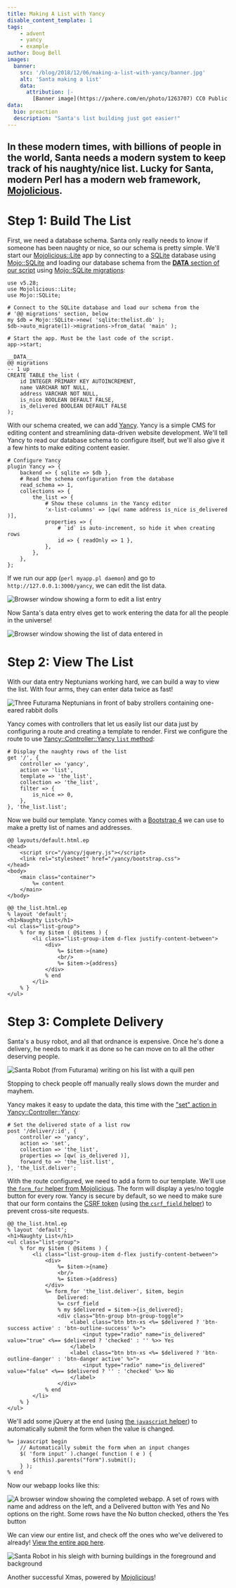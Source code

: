 ```yaml
---
title: Making A List with Yancy
disable_content_template: 1
tags:
    - advent
    - yancy
    - example
author: Doug Bell
images:
  banner:
    src: '/blog/2018/12/06/making-a-list-with-yancy/banner.jpg'
    alt: 'Santa making a list'
    data:
      attribution: |-
        [Banner image](https://pxhere.com/en/photo/1263707) CC0 Public Domain
data:
  bio: preaction
  description: "Santa's list building just got easier!"
---
```


In these modern times, with billions of people in the world, Santa needs a
modern system to keep track of his naughty/nice list. Lucky for Santa, modern
Perl has a modern web framework, [Mojolicious](http://mojolicious.org).
---

# Step 1: Build The List

First, we need a database schema. Santa only really needs to know if someone
has been naughty or nice, so our schema is pretty simple. We'll start our
[Mojolicious::Lite](https://mojolicious.org/perldoc/Mojolicious/Guides/Tutorial)
app by connecting to a [SQLite](http://sqlite.org) database using
[Mojo::SQLite](https://metacpan.org/pod/Mojo::SQLite) and loading our database
schema from the [__DATA__ section of our
script](https://perldoc.perl.org/perldata.html#Special-Literals) using
[Mojo::SQLite migrations](https://metacpan.org/pod/Mojo::SQLite::Migrations):

    use v5.28;
    use Mojolicious::Lite;
    use Mojo::SQLite;

    # Connect to the SQLite database and load our schema from the
    # '@@ migrations' section, below
    my $db = Mojo::SQLite->new( 'sqlite:thelist.db' );
    $db->auto_migrate(1)->migrations->from_data( 'main' );

    # Start the app. Must be the last code of the script.
    app->start;

    __DATA__
    @@ migrations
    -- 1 up
    CREATE TABLE the_list (
        id INTEGER PRIMARY KEY AUTOINCREMENT,
        name VARCHAR NOT NULL,
        address VARCHAR NOT NULL,
        is_nice BOOLEAN DEFAULT FALSE,
        is_delivered BOOLEAN DEFAULT FALSE
    );

With our schema created, we can add
[Yancy](http://metacpan.org/pod/Yancy). Yancy is a simple CMS for
editing content and streamlining data-driven website development. We'll
tell Yancy to read our database schema to configure itself, but we'll
also give it a few hints to make editing content easier.

    # Configure Yancy
    plugin Yancy => {
        backend => { sqlite => $db },
        # Read the schema configuration from the database
        read_schema => 1,
        collections => {
            the_list => {
                # Show these columns in the Yancy editor
                'x-list-columns' => [qw( name address is_nice is_delivered )],
                properties => {
                    # `id` is auto-increment, so hide it when creating rows
                    id => { readOnly => 1 },
                },
            },
        },
    };

If we run our app (`perl myapp.pl daemon`) and go to
`http://127.0.0.1:3000/yancy`, we can edit the list data.

![Browser window showing a form to edit a list
entry](editor-form-screenshot.png)

Now Santa's data entry elves get to work entering the data for all the
people in the universe!

![Browser window showing the list of data entered
in](editor-list-screenshot.png)

# Step 2: View The List

With our data entry Neptunians working hard, we can build a way to view
the list. With four arms, they can enter data twice as fast!

![Three Futurama Neptunians in front of baby strollers containing
one-eared rabbit dolls](neptunians.png)

Yancy comes with controllers that let us easily list our data just by
configuring a route and creating a template to render. First we
configure the route to use [Yancy::Controller::Yancy `list`
method](https://metacpan.org/pod/Yancy::Controller::Yancy#list):

    # Display the naughty rows of the list
    get '/', {
        controller => 'yancy',
        action => 'list',
        template => 'the_list',
        collection => 'the_list',
        filter => {
            is_nice => 0,
        },
    }, 'the_list.list';

Now we build our template. Yancy comes with a [Bootstrap
4](http://getbootstrap.com) we can use to make a pretty list of names
and addresses.

    @@ layouts/default.html.ep
    <head>
        <script src="/yancy/jquery.js"></script>
        <link rel="stylesheet" href="/yancy/bootstrap.css">
    </head>
    <body>
        <main class="container">
            %= content
        </main>
    </body>

    @@ the_list.html.ep
    % layout 'default';
    <h1>Naughty List</h1>
    <ul class="list-group">
        % for my $item ( @$items ) {
            <li class="list-group-item d-flex justify-content-between">
                <div>
                    %= $item->{name}
                    <br/>
                    %= $item->{address}
                </div>
                % end
            </li>
        % }
    </ul>

# Step 3: Complete Delivery

Santa's a busy robot, and all that ordnance is expensive. Once he's done
a delivery, he needs to mark it as done so he can move on to all the
other deserving people.

![Santa Robot (from Futurama) writing on his list with a quill
pen](editing-list.png)

Stopping to check people off manually really slows down the murder and
mayhem.

Yancy makes it easy to update the data, this time with the ["set" action
in Yancy::Controller::Yancy](https://metacpan.org/pod/Yancy::Controller::Yancy#set):

    # Set the delivered state of a list row
    post '/deliver/:id', {
        controller => 'yancy',
        action => 'set',
        collection => 'the_list',
        properties => [qw( is_delivered )],
        forward_to => 'the_list.list',
    }, 'the_list.deliver';

With the route configured, we need to add a form to our template. We'll
use [the `form_for` helper from
Mojolicious](https://mojolicious.org/perldoc/Mojolicious/Plugin/TagHelpers#form_for).
The form will display a yes/no toggle button for every row. Yancy is
secure by default, so we need to make sure that our form contains the
[CSRF token](https://mojolicious.org/perldoc/Mojolicious/Guides/Rendering#Cross-site-request-forgery)
(using [the `csrf_field` helper](https://mojolicious.org/perldoc/Mojolicious/Plugin/TagHelpers#csrf_field))
to prevent cross-site requests.

    @@ the_list.html.ep
    % layout 'default';
    <h1>Naughty List</h1>
    <ul class="list-group">
        % for my $item ( @$items ) {
            <li class="list-group-item d-flex justify-content-between">
                <div>
                    %= $item->{name}
                    <br/>
                    %= $item->{address}
                </div>
                %= form_for 'the_list.deliver', $item, begin
                    Delivered:
                    %= csrf_field
                    % my $delivered = $item->{is_delivered};
                    <div class="btn-group btn-group-toggle">
                        <label class="btn btn-xs <%= $delivered ? 'btn-success active' : 'btn-outline-success' %>">
                            <input type="radio" name="is_delivered" value="true" <%== $delivered ? 'checked' : '' %>> Yes
                        </label>
                        <label class="btn btn-xs <%= $delivered ? 'btn-outline-danger' : 'btn-danger active' %>">
                            <input type="radio" name="is_delivered" value="false" <%== $delivered ? '' : 'checked' %>> No
                        </label>
                    </div>
                % end
            </li>
        % }
    </ul>

We'll add some jQuery at the end (using [the `javascript`
helper](https://mojolicious.org/perldoc/Mojolicious/Plugin/TagHelpers#javascript))
to automatically submit the form when the value is changed.

    %= javascript begin
        // Automatically submit the form when an input changes
        $( 'form input' ).change( function ( e ) {
            $(this).parents("form").submit();
        } );
    % end

Now our webapp looks like this:

![A browser window showing the completed webapp. A set of rows with name
and address on the left, and a Delivered button with Yes and No options
on the right.  Some rows have the No button checked, others the Yes
button](finished-screenshot.png)

We can view our entire list, and check off the ones who we've delivered to already!
[View the entire app here](myapp.pl).

![Santa Robot in his sleigh with burning buildings in the foreground and
background](success.png)

Another successful Xmas, powered by [Mojolicious](http://mojolicious.org)!
